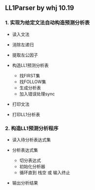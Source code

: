 ## LL1Parser by whj 10.19

### 1. 实现为给定文法自动构造预测分析表
* 读入文法
* 消除左递归
* 提取左公因子
* 构造LL1预测分析表
    * 找FIRST集
    * 找FOLLOW集
    * 生成分析表
    * 加入错误处理sync
    
* 打印文法
* 打印LL1分析表


### 2. 构造LL1预测分析程序
* 读入待分析表达式集
* 分析表达式集
    * 切分表达式
    * 初始化分析器
    * 循环直到 栈空 或 输入终止
    
* 输出分析结果

